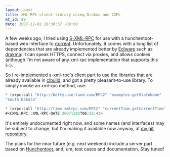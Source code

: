 ```yaml
--- 
layout: post
title: XML-RPC client library using Drakma and CXML
mt_id: 89
date: 2007-12-02 16:30:37 -08:00
---
```

A few weeks ago, I tried using [S-XML-RPC](http://common-lisp.net/project/s-xml-rpc/ "S-XML-RPC") for use with a hunchentoot-based web interface to [rtorrent](http://libtorrent.rakshasa.no/ "The libTorrent and rTorrent Project - Trac"). Unfortunately, it comes with a long list of dependencies that are already implemented better by [Ediware](http://weitz.de) such as [drakma](http://www.weitz.de/drakma/ "DRAKMA - A Common Lisp web client"): it can speak HTTPS, connect via proxies, and allows cookies (although I'm not aware of any xml-rpc implementation that supports this (-:).

So I re-implemented s-xml-rpc's client part to use the libraries that are already available in [clbuild](http://common-lisp.net/project/clbuild/), and got a pretty pleasant-to-use library. To simply invoke an xml-rpc method, use:

``` cl
* (xrpc:call "http://betty.userland.com/RPC2" "examples.getStateName" '(:integer 41))
"South Dakota"

* (xrpc:call "http://time.xmlrpc.com/RPC2" "currentTime.getCurrentTime" ())
#<CXML-RPC::XML-RPC-DATE 20071202T06:56:43>
```

It's entirely undocumented right now, and some names (and interfaces) may be subject to change, but I'm making it available now anyway, at [my git repository](http://sbcl.boinkor.net/gitweb?p=cxml-rpc.git;a=summary).

The plans for the near future (e.g. next weekend) include a server part based on [Hunchentoot](http://weitz.de/hunchentoot), and, um, test cases and documentation. Stay tuned! 
